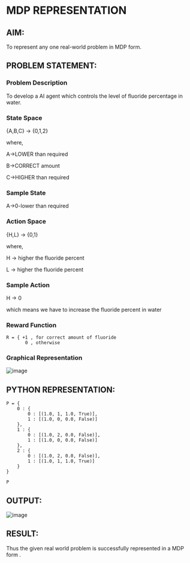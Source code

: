 # MDP REPRESENTATION

## AIM:
To represent any one real-world problem in MDP form.

## PROBLEM STATEMENT:

### Problem Description
To develop a AI agent which controls the level of fluoride percentage in water.

### State Space
{A,B,C} -> {0,1,2}

where,

A->LOWER than required

B->CORRECT amount

C->HIGHER than required

### Sample State
A->0-lower than required

### Action Space
{H,L} -> {0,1}

where,

H -> higher the fluoride percent

L ->  higher the fluoride percent

### Sample Action
H -> 0

which means we have to increase the fluoride percent in water

### Reward Function
```
R = { +1 , for correct amount of fluoride
       0 , otherwise
```
### Graphical Representation
![image](https://github.com/Saibandhavi75/mdp-representation/assets/94208895/2a5d6936-b432-4efb-9f8d-d5c7b441b600)


## PYTHON REPRESENTATION:
```
P = {
    0 : {
        0 : [(1.0, 1, 1.0, True)],
        1 : [(1.0, 0, 0.0, False)]
    },
    1 : {
        0 : [(1.0, 2, 0.0, False)],
        1 : [(1.0, 0, 0.0, False)]
    },
    2 : {
        0 : [(1.0, 2, 0.0, False)],
        1 : [(1.0, 1, 1.0, True)]
    }
}

P
```

## OUTPUT:
![image](https://github.com/Saibandhavi75/mdp-representation/assets/94208895/aed4bc06-883c-4cfe-87e3-fcdb294d2b52)


## RESULT:
Thus the given real world problem is successfully represented in a MDP form .

